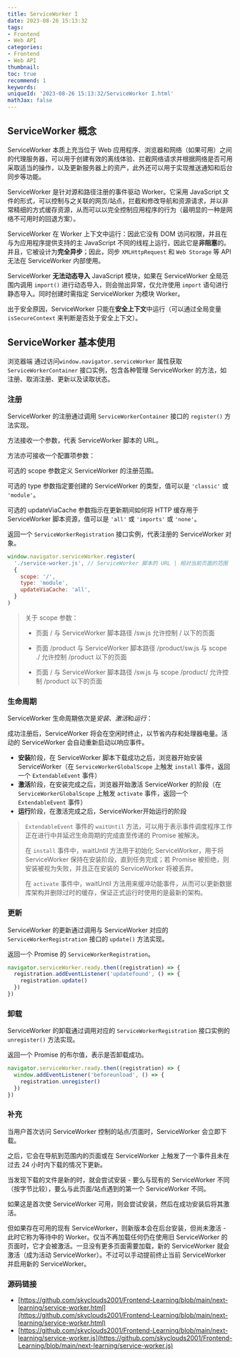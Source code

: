 ```yaml
---
title: ServiceWorker I
date: 2023-08-26 15:13:32
tags:
- Frontend
- Web API
categories:
- Frontend
- Web API
thumbnail: 
toc: true
recommend: 1
keywords: 
uniqueId: '2023-08-26 15:13:32/ServiceWorker I.html'
mathJax: false
---
```


## ServiceWorker 概念

ServiceWorker 本质上充当位于 Web 应用程序、浏览器和网络（如果可用）之间的代理服务器，可以用于创建有效的离线体验、拦截网络请求并根据网络是否可用采取适当的操作，以及更新服务器上的资产，此外还可以用于实现推送通知和后台同步等功能。

ServiceWorker 是针对源和路径注册的事件驱动 Worker。它采用 JavaScript 文件的形式，可以控制与之关联的网页/站点，拦截和修改导航和资源请求，并以非常精细的方式缓存资源，从而可以以完全控制应用程序的行为（最明显的一种是网络不可用时的回退方案）。

ServiceWorker 在 Worker 上下文中运行：因此它没有 DOM 访问权限，并且在与为应用程序提供支持的主 JavaScript 不同的线程上运行，因此它是**非阻塞**的。并且，它被设计为**完全异步**；因此，同步 `XMLHttpRequest` 和 `Web Storage` 等 API 无法在 ServiceWorker 内部使用。

ServiceWorker **无法动态导入** JavaScript 模块，如果在 ServiceWorker 全局范围内调用 `import()` 进行动态导入，则会抛出异常，仅允许使用 `import` 语句进行静态导入。同时创建时需指定 ServiceWorker 为模块 Worker。

出于安全原因，ServiceWorker 只能在**安全上下文**中运行（可以通过全局变量 `isSecureContext` 来判断是否处于安全上下文）。

## ServiceWorker 基本使用

浏览器端 通过访问`window.navigator.serviceWorker` 属性获取 `ServiceWorkerContainer` 接口实例，包含各种管理 ServiceWorker 的方法，如注册、取消注册、更新以及读取状态。

### 注册

ServiceWorker 的注册通过调用 `ServiceWorkerContainer` 接口的 `register()` 方法实现。

方法接收一个参数，代表 ServiceWorker 脚本的 URL。

方法亦可接收一个配置项参数：

可选的 scope 参数定义 ServiceWorker 的注册范围。

可选的 type 参数指定要创建的 ServiceWorker 的类型，值可以是 `'classic'` 或 `'module'`。

可选的 updateViaCache 参数指示在更新期间如何将 HTTP 缓存用于 ServiceWorker 脚本资源，值可以是 `'all'` 或 `'imports'` 或 `'none'`。

返回一个 `ServiceWorkerRegistration` 接口实例，代表注册的 ServiceWorker 对象。

```js
window.navigator.serviceWorker.register(
  './service-worker.js', // ServiceWorker 脚本的 URL | 相对当前页面的范围
  {
    scope: '/',
    type: 'module',
    updateViaCache: 'all',
  }
)
```

> 关于 scope 参数：
>
> * 页面 / 与 ServiceWorker 脚本路径 /sw.js 允许控制 / 以下的页面
>
> * 页面 /product 与 ServiceWorker 脚本路径 /product/sw.js 与 scope ./ 允许控制 /product 以下的页面
>
> * 页面 / 与 ServiceWorker 脚本路径 /sw.js 与 scope /product/ 允许控制 /product 以下的页面

### 生命周期

ServiceWorker 生命周期依次是*安装*、*激活*和*运行*：

成功注册后，ServiceWorker 将会在空闲时终止，以节省内存和处理器电量。活动的 ServiceWorker 会自动重新启动以响应事件。

* **安装**阶段，在 ServiceWorker 脚本下载成功之后，浏览器开始安装 ServiceWorker（在 `ServiceWorkerGlobalScope` 上触发 `install` 事件，返回一个 `ExtendableEvent` 事件）
* **激活**阶段，在安装完成之后，浏览器开始激活 ServiceWorker 的阶段（在 `ServiceWorkerGlobalScope` 上触发 `activate` 事件，返回一个 `ExtendableEvent` 事件）
* **运行**阶段，在激活完成之后，ServiceWorker开始运行的阶段

> `ExtendableEvent` 事件的 `waitUntil` 方法，可以用于表示事件调度程序工作正在进行中并延迟生命周期的完成直至传递的 Promise 被解决。
>
> 在 `install` 事件中，waitUntil 方法用于初始化 ServiceWorker，用于将 ServiceWorker 保持在安装阶段，直到任务完成；若 Promise 被拒绝，则安装被视为失败，并且正在安装的 ServiceWorker 将被丢弃。
>
> 在 `activate` 事件中，waitUntil 方法用来缓冲功能事件，从而可以更新数据库架构并删除过时的缓存，保证正式运行时使用的是最新的架构。

### 更新

ServiceWorker 的更新通过调用与 ServiceWorker 对应的 `ServiceWorkerRegistration` 接口的 `update()` 方法实现。

返回一个 Promise 的 `ServiceWorkerRegistration`。

```js
navigator.serviceWorker.ready.then((registration) => {
  registration.addEventListener('updatefound', () => {
    registration.update()
  })
})
```

### 卸载

ServiceWorker 的卸载通过调用对应的 `ServiceWorkerRegistration` 接口实例的 `unregister()` 方法实现。

返回一个 Promise 的布尔值，表示是否卸载成功。

```js
navigator.serviceWorker.ready.then((registration) => {
  window.addEventListener('beforeunload', () => {
    registration.unregister()
  })
})
```

### 补充

当用户首次访问 ServiceWorker 控制的站点/页面时，ServiceWorker 会立即下载。

之后，它会在导航到范围内的页面或在 ServiceWorker 上触发了一个事件且未在过去 24 小时内下载的情况下更新。

当发现下载的文件是新的时，就会尝试安装 - 要么与现有的 ServiceWorker 不同（按字节比较），要么与此页面/站点遇到的第一个 ServiceWorker 不同。

如果这是首次使 ServiceWorker 可用，则会尝试安装，然后在成功安装后将其激活。

但如果存在可用的现有 ServiceWorker，则新版本会在后台安装，但尚未激活 - 此时它称为等待中的 Worker。仅当不再加载任何仍在使用旧 ServiceWorker 的页面时，它才会被激活。一旦没有更多页面需要加载，新的 ServiceWorker 就会激活（成为活动 ServiceWorker）。不过可以手动提前终止当前 ServiceWorker 并启用新的 ServiceWorker。

### 源码链接

* [https://github.com/skyclouds2001/Frontend-Learning/blob/main/next-learning/service-worker.html](https://github.com/skyclouds2001/Frontend-Learning/blob/main/next-learning/service-worker.html)
* [https://github.com/skyclouds2001/Frontend-Learning/blob/main/next-learning/service-worker.js](https://github.com/skyclouds2001/Frontend-Learning/blob/main/next-learning/service-worker.js)
